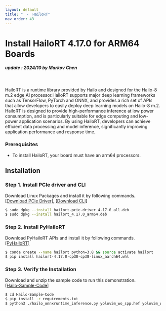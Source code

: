 ```yaml
---
layout: default
title: "　-　HailoRT"
nav_order: 43
---
```

# Install HailoRT 4.17.0 for ARM64 Boards
##### update : 2024/10 by Markov Chen
<br>

HailoRT is a runtime library provided by Hailo and designed for the Hailo-8 m.2 edge AI processor.HailoRT supports major deep learning frameworks such as TensorFlow, PyTorch and ONNX, and provides a rich set of APIs that allow developers to easily deploy deep learning models on Hailo-8 m.2. HailoRT is designed to provide high-performance inference at low power consumption, and is particularly suitable for edge computing and low-power application scenarios. By using HailoRT, developers can achieve efficient data processing and model inference, significantly improving application performance and response time.

### Prerequisites
* To install HailoRT, your board must have an arm64 processors.

## Installation

### **Step 1. Install PCIe driver and CLI**
Download Linux Packages and install it by following commands.<br>
[[Download PCIe Driver]](https://itriaihub.blob.core.windows.net/github-download-resources/repository/ITRI-AI-Hub/hailort-pcie-driver_4.17.0_all.deb), [[Download CLI]](https://itriaihub.blob.core.windows.net/github-download-resources/repository/ITRI-AI-Hub/hailort_4.17.0_arm64.deb)

```bash
$ sudo dpkg --install hailort-pcie-driver_4.17.0_all.deb
$ sudo dpkg --install hailort_4.17.0_arm64.deb
```

### **Step 2. Install PyHailoRT**
Download PyHailoRT APIs and install it by following commands.<br>
[[PyHailoRT]](https://itriaihub.blob.core.windows.net/github-download-resources/repository/ITRI-AI-Hub/hailort-4.17.0-cp38-cp38-linux_aarch64.whl)

```bash
$ conda create --name hailort python=3.8 && source activate hailort
$ pip install hailort-4.17.0-cp38-cp38-linux_aarch64.whl
```

### **Step 3. Verify the Installation**

Download and unzip the sample code to run this demonstration.<br>
[[Hailo-Sample-Code]](https://itriaihub.blob.core.windows.net/github-download-resources/repository/ITRI-AI-Hub/Hailo-Sample-Code.zip)

```bash
$ cd Hailo-Sample-Code
$ pip install -r requirements.txt
$ python3 ./hailo_onnxruntime_inference.py yolov5m_wo_spp.hef yolov5m_wo_spp_postprocess.onnx
```

